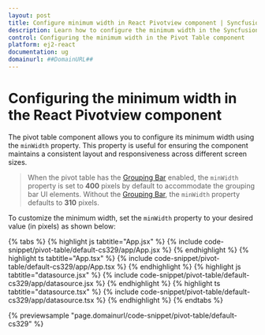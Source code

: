 ```yaml
---
layout: post
title: Configure minimum width in React Pivotview component | Syncfusion
description: Learn how to configure the minimum width in the Syncfusion React Pivotview component of Syncfusion Essential JS 2 and more.
control: Configuring the minimum width in the Pivot Table component
platform: ej2-react
documentation: ug
domainurl: ##DomainURL##
---
```


# Configuring the minimum width in the React Pivotview component

The pivot table component allows you to configure its minimum width using the `minWidth` property. This property is useful for ensuring the component maintains a consistent layout and responsiveness across different screen sizes.

> When the pivot table has the [Grouping Bar](../grouping-bar) enabled, the `minWidth` property is set to **400** pixels by default to accommodate the grouping bar UI elements. Without the [Grouping Bar](../grouping-bar), the `minWidth` property defaults to **310** pixels.

To customize the minimum width, set the `minWidth` property to your desired value (in pixels) as shown below:

{% tabs %}
{% highlight js tabtitle="App.jsx" %}
{% include code-snippet/pivot-table/default-cs329/app/App.jsx %}
{% endhighlight %}
{% highlight ts tabtitle="App.tsx" %}
{% include code-snippet/pivot-table/default-cs329/app/App.tsx %}
{% endhighlight %}
{% highlight js tabtitle="datasource.jsx" %}
{% include code-snippet/pivot-table/default-cs329/app/datasource.jsx %}
{% endhighlight %}
{% highlight ts tabtitle="datasource.tsx" %}
{% include code-snippet/pivot-table/default-cs329/app/datasource.tsx %}
{% endhighlight %}
{% endtabs %}

 {% previewsample "page.domainurl/code-snippet/pivot-table/default-cs329" %}